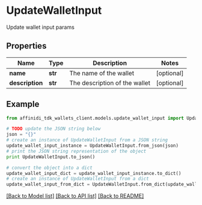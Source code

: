 # UpdateWalletInput

Update wallet input params

## Properties

| Name            | Type    | Description                   | Notes      |
| --------------- | ------- | ----------------------------- | ---------- |
| **name**        | **str** | The name of the wallet        | [optional] |
| **description** | **str** | The description of the wallet | [optional] |

## Example

```python
from affinidi_tdk_wallets_client.models.update_wallet_input import UpdateWalletInput

# TODO update the JSON string below
json = "{}"
# create an instance of UpdateWalletInput from a JSON string
update_wallet_input_instance = UpdateWalletInput.from_json(json)
# print the JSON string representation of the object
print UpdateWalletInput.to_json()

# convert the object into a dict
update_wallet_input_dict = update_wallet_input_instance.to_dict()
# create an instance of UpdateWalletInput from a dict
update_wallet_input_from_dict = UpdateWalletInput.from_dict(update_wallet_input_dict)
```

[[Back to Model list]](../README.md#documentation-for-models) [[Back to API list]](../README.md#documentation-for-api-endpoints) [[Back to README]](../README.md)
